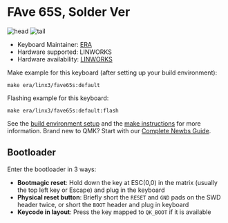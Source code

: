 # FAve 65S, Solder Ver

![head](https://i.imgur.com/4Sc42zO.jpg)
![tail](https://i.imgur.com/hgCPtWg.jpg)

* Keyboard Maintainer: [ERA](https://github.com/eerraa)
* Hardware supported: LINWORKS
* Hardware availability: [LINWORKS](https://allthatkeyboard.com/)

Make example for this keyboard (after setting up your build environment):

    make era/linx3/fave65s:default

Flashing example for this keyboard:

    make era/linx3/fave65s:default:flash

See the [build environment setup](https://docs.qmk.fm/#/getting_started_build_tools) and the [make instructions](https://docs.qmk.fm/#/getting_started_make_guide) for more information. Brand new to QMK? Start with our [Complete Newbs Guide](https://docs.qmk.fm/#/newbs).

## Bootloader

Enter the bootloader in 3 ways:

* **Bootmagic reset**: Hold down the key at ESC(0,0) in the matrix (usually the top left key or Escape) and plug in the keyboard
* **Physical reset button**: Briefly short the `RESET` and `GND` pads on the SWD header twice, or short the `BOOT` header and plug in keyboard
* **Keycode in layout**: Press the key mapped to `QK_BOOT` if it is available